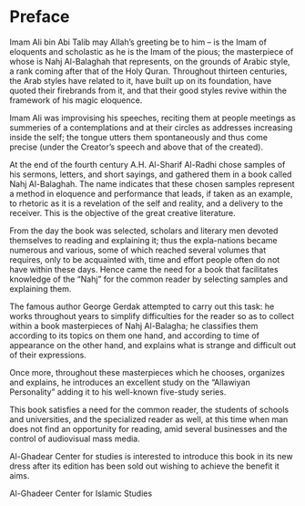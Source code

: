 Preface
=======

Imam Ali bin Abi Talib may Allah’s greeting be to him – is the Imam of
eloquents and scholastic as he is the Imam of the pious; the masterpiece
of whose is Nahj Al-Balaghah that represents, on the grounds of Arabic
style, a rank coming after that of the Holy Quran. Throughout thirteen
centuries, the Arab styles have related to it, have built up on its
foundation, have quoted their firebrands from it, and that their good
styles revive within the framework of his magic eloquence.

Imam Ali was improvising his speeches, reciting them at people meetings
as summeries of a contemplations and at their circles as addresses
increasing inside the self; the tongue utters them spontaneously and
thus come precise (under the Creator’s speech and above that of the
created).

At the end of the fourth century A.H. Al-Sharif Al-Radhi chose samples
of his sermons, letters, and short sayings, and gathered them in a book
called Nahj Al-Balaghah. The name indicates that these chosen samples
represent a method in eloquence and performance that leads, if taken as
an example, to rhetoric as it is a revelation of the self and reality,
and a delivery to the receiver. This is the objective of the great
creative literature.

From the day the book was selected, scholars and literary men devoted
themselves to reading and explaining it; thus the expla-nations became
numerous and various, some of which reached several volumes that
requires, only to be acquainted with, time and effort people often do
not have within these days. Hence came the need for a book that
facilitates knowledge of the “Nahj” for the common reader by selecting
samples and explaining them.

The famous author George Gerdak attempted to carry out this task: he
works throughout years to simplify difficulties for the reader so as to
collect within a book masterpieces of Nahj Al-Balagha; he classifies
them according to its topics on them one hand, and according to time of
appearance on the other hand, and explains what is strange and difficult
out of their expressions.

Once more, throughout these masterpieces which he chooses, organizes
and explains, he introduces an excellent study on the “Allawiyan
Personality” adding it to his well-known five-study series.

This book satisfies a need for the common reader, the students of
schools and universities, and the specialized reader as well, at this
time when man does not find an opportunity for reading, amid several
businesses and the control of audiovisual mass media.

Al-Ghadear Center for studies is interested to introduce this book in
its new dress after its edition has been sold out wishing to achieve the
benefit it aims.


Al-Ghadeer Center for Islamic Studies


